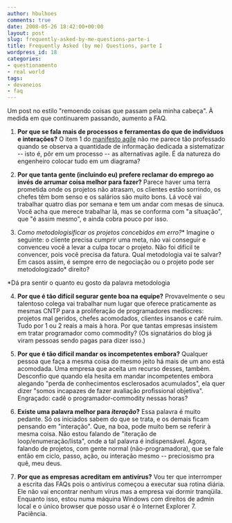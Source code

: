 ```yaml
---
author: hbulhoes
comments: true
date: 2008-05-26 18:42:00+00:00
layout: post
slug: frequently-asked-by-me-questions-parte-i
title: Frequently Asked (by me) Questions, parte I
wordpress_id: 18
categories:
- questionamento
- real world
tags:
- devaneios
- faq
---
```


Um post no estilo "remoendo coisas que passam pela minha cabeça". À medida em que continuarem passando, aumento a FAQ.



	
  1. **Por que se fala mais de processos e ferramentas do que de indivíduos e interações?**
O item 1 do [manifesto agile](http://agilemanifesto.org/) não me parece tão professado quando se observa a quantidade de informação dedicada a sistematizar -- isto é, pôr em um processo -- as alternativas agile. É da natureza do engenheiro colocar tudo em um diagrama?

	
  2. **Por que tanta gente (incluindo eu) prefere reclamar do emprego ao invés de arrumar coisa melhor para fazer?**
Parece haver uma terra prometida onde os projetos não atrasam, os clientes estão sorrindo, os chefes têm bom senso e os salários são muito bons. Lá você vai trabalhar quatro dias por semana e tem um andar com mesas de sinuca. Você acha que merece trabalhar lá, mas se conforma com "a situação", que "é assim mesmo", e ainda cobra pouco por isso.

	
  3. **Como metodologisificar* os projetos concebidos em erro?**
Imagine o seguinte: o cliente precisa cumprir uma meta, não vai conseguir e convenceu você a levar a culpa tocar o projeto. Não foi difícil te convencer, pois você precisa da fatura. Qual metodologia vai te salvar? Em casos assim, é sempre erro de negociação ou o projeto pode ser metodologizado* direito?

*Dá pra sentir o quanto eu gosto da palavra metodologia

	
  4. **Por que é tão difícil segurar gente boa na equipe?**
Provavelmente o seu talentoso colega vai trabalhar num lugar que oferece praticamente as mesmas CNTP para a proliferação de programadores medíocres: projetos mal geridos, chefes acomodados, clientes insanos e café ruim. Tudo por 1 ou 2 reais a mais à hora. Por que tantas empresas insistem em tratar programador como commodity? (Os signatários do blog já viram pessoas sendo pagas para dizer isso.)

	
  5. **Por que é tão difícil mandar os incompetentes embora?**
Qualquer pessoa que faça a mesma coisa do mesmo jeito há mais de um ano está acomodada. Uma empresa que aceita um recurso desses, também. Desconfio que quando ela hesita em mandar incompetentes embora alegando "perda de conhecimentos esclerosados acumulados", ela quer dizer "somos incapazes de fazer avaliação profissional objetiva". Engraçado: cadê o programador-commodity nessas horas?

	
  6. **Existe uma palavra melhor para _iteração_?**
Essa palavra é muito pedante. Só os iniciados sabem do que se trata, e os demais ficam pensando em "interação". Que, na boa, pode muito bem se referir à mesma coisa. Não estou falando de "iteração de loop/enumeração/lista", onde a tal palavra é indispensável. Agora, falando de projetos, com gente normal (não-programadora), que se fale então em ciclo, passo, ação, ou interação mesmo -- preciosismo pra quê, meu deus.

	
  7. **Por que as empresas acreditam em antivírus?**
Vou ter que interromper a escrita das FAQs pois o antivírus começou a executar sua rotina diária. Ele não vai encontrar nenhum vírus mas a empresa vai dormir tranqüila. Enquanto isso, estou numa máquina Windows com direitos de admin local e o único browser que posso usar é o Internet Explorer 7. Paciência.


